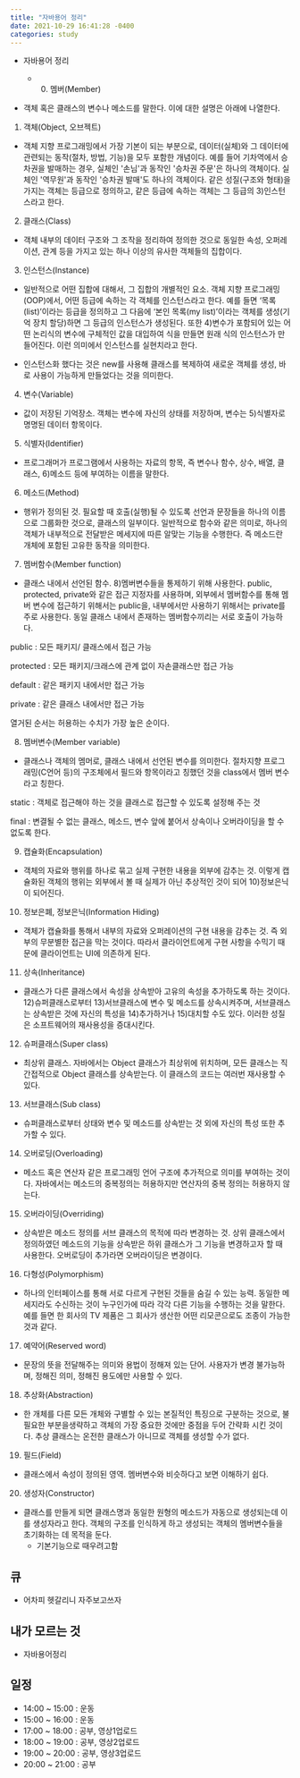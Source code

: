 ```yaml
---
title: "자바용어 정리"
date: 2021-10-29 16:41:28 -0400
categories: study
---
```

- 자바용어 정리
    - 0. 멤버(Member)

- 객체 혹은 클래스의 변수나 메소드를 말한다. 이에 대한 설명은 아래에 나열한다.

1. 객체(Object, 오브젝트)

- 객체 지향 프로그래밍에서 가장 기본이 되는 부분으로, 데이터(실체)와 그 데이터에 관련되는 동작(절차, 방법, 기능)을 모두 포함한 개념이다. 예를 들어 기차역에서 승차권을 발매하는 경우, 실체인 '손님'과 동작인 '승차권 주문'은 하나의 객체이다. 실체인 '역무원'과 동작인 '승차권 발매'도 하나의 객체이다. 같은 성질(구조와 형태)을 가지는 객체는 등급으로 정의하고, 같은 등급에 속하는 객체는 그 등급의 3)인스턴스라고 한다.

2. 클래스(Class)

- 객체 내부의 데이터 구조와 그 조작을 정리하여 정의한 것으로 동일한 속성, 오퍼레이션, 관계 등을 가지고 있는 하나 이상의 유사한 객체들의 집합이다.


3. 인스턴스(Instance)

- 일반적으로 어떤 집합에 대해서, 그 집합의 개별적인 요소. 객체 지향 프로그래밍(OOP)에서, 어떤 등급에 속하는 각 객체를 인스턴스라고 한다. 예를 들면 ‘목록(list)’이라는 등급을 정의하고 그 다음에 ‘본인 목록(my list)’이라는 객체를 생성(기억 장치 할당)하면 그 등급의 인스턴스가 생성된다. 또한 4)변수가 포함되어 있는 어떤 논리식의 변수에 구체적인 값을 대입하여 식을 만들면 원래 식의 인스턴스가 만들어진다. 이런 의미에서 인스턴스를 실현치라고 한다.

-  인스턴스화 했다는 것은 new를 사용해 클래스를 복제하여 새로운 객체를 생성, 바로 사용이 가능하게 만들었다는 것을 의미한다.

4. 변수(Variable)

- 값이 저장된 기억장소. 객체는 변수에 자신의 상태를 저장하며, 변수는 5)식별자로 명명된 데이터 항목이다.

5. 식별자(Identifier)

- 프로그래머가 프로그램에서 사용하는 자료의 항목, 즉 변수나 함수, 상수, 배열, 클래스, 6)메소드 등에 부여하는 이름을 말한다.

6. 메소드(Method)

- 행위가 정의된 것. 필요할 때 호출(실행)될 수 있도록 선언과 문장들을 하나의 이름으로 그룹화한 것으로, 클래스의 일부이다. 일반적으로 함수와 같은 의미로, 하나의 객체가 내부적으로 전달받은 메세지에 따른 알맞는 기능을 수행한다. 즉 메소드란 개체에 포함된 고유한 동작을 의미한다.

7. 멤버함수(Member function)

- 클래스 내에서 선언된 함수. 8)멤버변수들을 통제하기 위해 사용한다. public, protected, private와 같은 접근 지정자를 사용하며, 외부에서 멤버함수를 통해 멤버 변수에 접근하기 위해서는 public을, 내부에서만 사용하기 위해서는 private를 주로 사용한다. 동일 클래스 내에서 존재하는 멤버함수끼리는 서로 호출이 가능하다.

public : 모든 패키지/ 클래스에서 접근 가능

protected : 모든 패키지/크래스에 관계 없이 자손클래스만 접근 가능

default : 같은 패키지 내에서만 접근 가능

private : 같은 클래스 내에서만 접근 가능

열거된 순서는 허용하는 수치가 가장 높은 순이다.

8. 멤버변수(Member variable)

- 클래스나 객체의 멤머로, 클래스 내에서 선언된 변수를 의미한다. 절차지향 프로그래밍(C언어 등)의 구조체에서 필드와 항목이라고 칭했던 것을 class에서 멤버 변수라고 칭한다.

static : 객체로 접근해야 하는 것을 클래스로 접근할 수 있도록 설정해 주는 것

final : 변결될 수 없는 클래스, 메소드, 변수 앞에 붙어서 상속이나 오버라이딩을 할 수 없도록 한다.

9. 캡슐화(Encapsulation)

- 객체의 자료와 행위를 하나로 묶고 실제 구현한 내용을 외부에 감추는 것. 이렇게 캡슐화된 객체의 행위는 외부에서 볼 때 실제가 아닌 추상적인 것이 되어 10)정보은닉이 되어진다.

10. 정보은폐, 정보은닉(Information Hiding)

- 객체가 캡슐화를 통해서 내부의 자료와 오퍼레이션의 구현 내용을 감추는 것. 즉 외부의 무분별한 접근을 막는 것이다. 따라서 클라이언트에게 구현 사항을 수믹기 때문에 클라이언트는 UI에 의존하게 된다.

11. 상속(Inheritance)

- 클래스가 다른 클래스에서 속성을 상속받아 고유의 속성을 추가하도록 하는 것이다. 12)슈퍼클래스로부터 13)서브클래스에 변수 및 메소드를 상속시켜주며, 서브클래스는 상속받은 것에 자신의 특성을 14)추가하거나 15)대치할 수도 있다. 이러한 성질은 소프트웨어의 재사용성을 증대시킨다.

12. 슈퍼클래스(Super class)

- 최상위 클래스. 자바에서는 Object 클래스가 최상위에 위치하며, 모든 클래스는 직간접적으로 Object 클래스를 상속받는다. 이 클래스의 코드는 여러번 재사용할 수 있다.

13. 서브클래스(Sub class)

- 슈퍼클래스로부터 상태와 변수 및 메소드를 상속받는 것 외에 자신의 특성 또한 추가할 수 있다.

14. 오버로딩(Overloading)

- 메소드 혹은 연산자 같은 프로그래밍 언어 구조에 추가적으로 의미를 부여하는 것이다. 자바에서는 메소드의 중복정의는 허용하지만 연산자의 중복 정의는 허용하지 않는다.

15. 오버라이딩(Overriding)

- 상속받은 메소드 정의를 서브 클래스의 목적에 따라 변경하는 것. 상위 클래스에서 정의하였던 메소드의 기능을 상속받은 하위 클래스가 그 기능을 변경하고자 할 때 사용한다. 오버로딩이 추가라면 오버라이딩은 변경이다.

16. 다형성(Polymorphism)

- 하나의 인터페이스를 통해 서로 다르게 구현된 것들을 숨길 수 있는 능력. 동일한 메세지라도 수신하는 것이 누구인가에 따라 각각 다른 기능을 수행하는 것을 말한다. 예를 들면 한 회사의 TV 제품은 그 회사가 생산한 어떤 리모콘으로도 조종이 가능한 것과 같다.

17. 예약어(Reserved word)

- 문장의 뜻을 전달해주는 의미와 용법이 정해져 있는 단어. 사용자가 변경 불가능하며, 정해진 의미, 정해진 용도에만 사용할 수 있다.

18. 추상화(Abstraction)

- 한 개체를 다른 모든 개체와 구별할 수 있는 본질적인 특징으로 구분하는 것으로, 불필요한 부분을생략하고 객체의 가장 중요한 것에만 중점을 두어 간략화 시킨 것이다. 추상 클래스는 온전한 클래스가 아니므로 객체를 생성할 수가 없다.

19. 필드(Field)

- 클래스에서 속성이 정의된 영역. 멤버변수와 비슷하다고 보면 이해하기 쉽다.

20. 생성자(Constructor)

- 클래스를 만들게 되면 클래스명과 동일한 원형의 메소드가 자동으로 생성되는데 이를 생성자라고 한다. 객체의 구조를 인식하게 하고 생성되는 객체의 멤버변수들을 초기화하는 데 목적을 둔다.
  - 기본기능으로 때우려고함
## 큐
  - 어차피 헷갈리니 자주보고쓰자
## 내가 모르는 것
  - 자바용어정리
   
## 일정    
- 14:00 ~ 15:00 : 운동
- 15:00 ~ 16:00 : 운동
- 17:00 ~ 18:00 : 공부, 영상1업로드
- 18:00 ~ 19:00 : 공부, 영상2업로드
- 19:00 ~ 20:00 : 공부, 영상3업로드
- 20:00 ~ 21:00 : 공부
    
